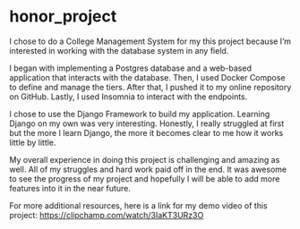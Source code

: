 # honor_project

I chose to do a College Management System for my this project because I’m interested in working with the database system in any field.

I began with implementing a Postgres database and a web-based application that interacts with the database. Then, I used Docker Compose to define and manage the tiers. After that, I pushed it to my online repository on GitHub. Lastly, I used Insomnia to interact with the endpoints.

I chose to use the Django Framework to build my application. Learning Django on my own was very interesting. Honestly, I really struggled at first but the more I learn Django, the more it becomes clear to me how it works little by little.

My overall experience in doing this project is challenging and amazing as well. All of my struggles and hard work paid off in the end. It was awesome to see the progress of my project and hopefully I will be able to add more features into it in the near future.

For more additional resources, here is a link for my demo video of this project:
https://clipchamp.com/watch/3IaKT3URz3O
